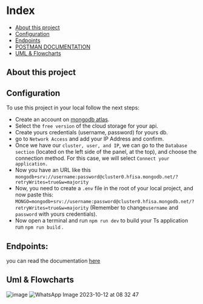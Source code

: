 # Index

- [About this project](#About-this-project)
- [Configuration](#Configuration)
- [Endpoints](#Endpoints)
- [POSTMAN DOCUMENTATION](https://documenter.getpostman.com/view/21643141/2s9YC1Vu9P)
- [UML & Flowcharts](#Uml-&-Flowcharts)

## About this project


## Configuration

To use this project in your local follow the next steps:

- Create an account on [mongodb atlas](https://www.mongodb.com/atlas).
- Select the `free version` of the cloud storage for your api.
- Create yours credentials (username, password) for yours db.
- go to `Network Access` and add your IP Address and confirm.
- Once we have our `cluster, user, and IP`, we can go to the `Database section` (located on the left side of the panel, at the top), and choose the connection method. For this case, we will select `Connect your application.`
- Now you have an URL like this `mongodb+srv://username:password@cluster0.hfisa.mongodb.net/?retryWrites=true&w=majority`
- Now, you need to create a `.env` file in the root of your local project, and now paste this:
  `MONGO=mongodb+srv://username:password@cluster0.hfisa.mongodb.net/?retryWrites=true&w=majority`
  (Remember to change`username` and `password` with yours credentials).
- Now open a terminal and run `npm run dev` to build your Ts application run `npm run build` .

## Endpoints:



you can read the documentation [here](https://documenter.getpostman.com/view/21643141/2s9YC1Vu9P)

## Uml & Flowcharts
![image](https://github.com/yamilt351/challenge/assets/88646148/73c6f19f-9d2a-45b4-adb5-be177b3b1c8d)
![WhatsApp Image 2023-10-12 at 08 32 47](https://github.com/yamilt351/e-learning-platform/assets/88646148/4b6d5b13-476d-46f7-bd15-6cc9cefcc85d)





